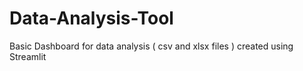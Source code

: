 # Data-Analysis-Tool
Basic Dashboard for data analysis ( csv and xlsx files ) created using Streamlit
